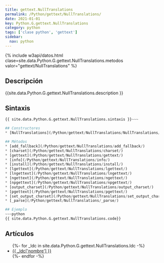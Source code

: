 ```yaml
---
title: gettext.NullTranslations
permalink: /Python/gettext/NullTranslations/
date: 2021-01-01
key: Python.G.gettext.NullTranslations
category: python
tags: ['clase python', 'gettext']
sidebar: 
  nav: python
---
```


{% include w3api/datos.html clase=site.data.Python.G.gettext.NullTranslations.metodos valor="gettext/NullTranslations" %}

## Descripción
{{site.data.Python.G.gettext.NullTranslations.description }}

## Sintaxis
~~~python
{{ site.data.Python.G.gettext.NullTranslations.sintaxis }}~~~

## Constructores
* [NullTranslations](/Python/gettext/NullTranslations/NullTranslations/)

## Métodos
* [add_fallback](/Python/gettext/NullTranslations/add_fallback/)
* [charset](/Python/gettext/NullTranslations/charset/)
* [gettext](/Python/gettext/NullTranslations/gettext/)
* [info](/Python/gettext/NullTranslations/info/)
* [install](/Python/gettext/NullTranslations/install/)
* [lgettext](/Python/gettext/NullTranslations/lgettext/)
* [lngettext](/Python/gettext/NullTranslations/lngettext/)
* [ngettext](/Python/gettext/NullTranslations/ngettext/)
* [npgettext](/Python/gettext/NullTranslations/npgettext/)
* [output_charset](/Python/gettext/NullTranslations/output_charset/)
* [pgettext](/Python/gettext/NullTranslations/pgettext/)
* [set_output_charset](/Python/gettext/NullTranslations/set_output_charset/)
* [_parse](/Python/gettext/NullTranslations/_parse/)

## Ejemplo
~~~python
{{ site.data.Python.G.gettext.NullTranslations.code}}
~~~

## Artículos
<ul>
{%- for _ldc in site.data.Python.G.gettext.NullTranslations.ldc -%}
   <li>
       <a href="{{_ldc['url'] }}">{{ _ldc['nombre'] }}</a>
   </li>
{%- endfor -%}
</ul>
